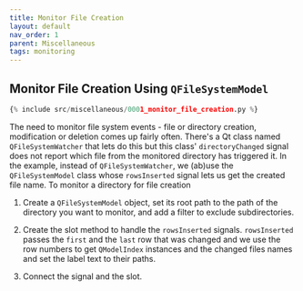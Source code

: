```yaml
---
title: Monitor File Creation
layout: default
nav_order: 1
parent: Miscellaneous
tags: monitoring
---
```


## Monitor File Creation Using `QFileSystemModel`

```python
{% include src/miscellaneous/0001_monitor_file_creation.py %}
```

The need to monitor file system events - file or directory creation, modification or deletion comes up fairly often. There's a Qt class named `QFileSystemWatcher` that lets do this but this class' `directoryChanged` signal does not report which file from the monitored directory has triggered it. In the example, instead of `QFileSystemWatcher`, we (ab)use the `QFileSystemModel` class whose `rowsInserted` signal lets us get the created file name. To monitor a directory for file creation

1. Create a `QFileSystemModel` object, set its root path to the path of the directory you want to monitor, and add a filter to exclude subdirectories.

2. Create the slot method to handle the `rowsInserted` signals. `rowsInserted` passes the `first` and the `last` row that was changed and we use the row numbers to get `QModelIndex` instances and the changed files names and set the label text to their paths.

3. Connect the signal and the slot.